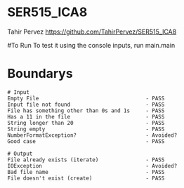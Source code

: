 # SER515_ICA8
Tahir Pervez
https://github.com/TahirPervez/SER515_ICA8

#To Run
To test it using the console inputs, run main.main

# Boundarys
	# Input
	Empty File									- PASS
	Input file not found						- PASS
	File has something other than 0s and 1s		- PASS
	Has a 11 in the file						- PASS
	String longer than 20						- PASS
	String empty								- PASS
	NumberFormatException?						- Avoided?
	Good case									- PASS

	# Output
	File already exists (iterate)				- PASS
	IOException									- Avoided?
	Bad file name								- PASS
	File doesn't exist (create)					- PASS
	